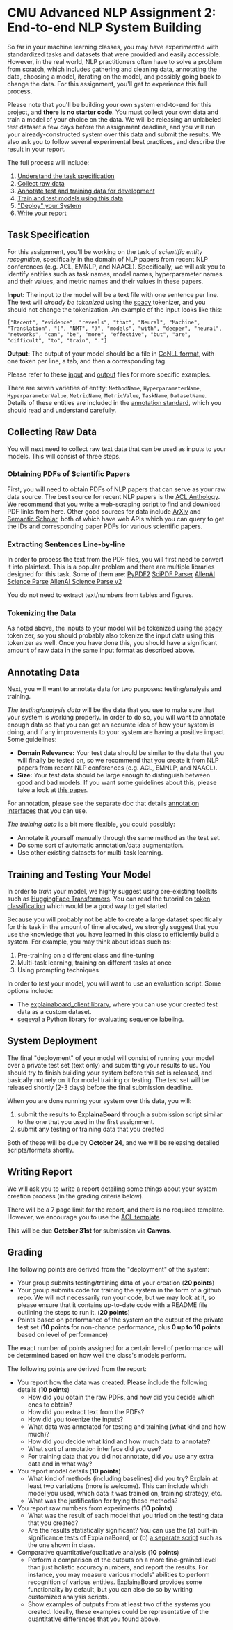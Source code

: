 # CMU Advanced NLP Assignment 2: End-to-end NLP System Building

So far in your machine learning classes, you may have experimented with standardized tasks and datasets that were provided and easily accessible. 
However, in the real world, NLP practitioners often have to solve a problem from scratch, which includes gathering and cleaning data, annotating 
the data, choosing a model, iterating on the model, and possibly going back to change the data. For this assignment, you'll get to experience this full process.

Please note that you'll be building your own system end-to-end for this project, and **there is no starter code**. You must collect your own data 
and train a model of your choice on the data. We will be releasing an unlabeled test dataset a few days before the assignment deadline, and you 
will run your already-constructed system over this data and submit the results.
We also ask you to follow several experimental best practices, and describe the result in your report.

The full process will include:

1. [Understand the task specification](#task-specification)
2. [Collect raw data](#collecting-raw-data)
3. [Annotate test and training data for development](#annotating-data)
4. [Train and test models using this data](#training-and-testing-your-model)
5. ["Deploy" your System](#system-deployment)
6. [Write your report](#writing-report)

## Task Specification

For this assignment, you'll be working on the task of *scientific entity recognition*, specifically in the domain of NLP papers from recent NLP conferences (e.g. ACL, EMNLP, and NAACL).
Specifically, we will ask you to identify entities such as task names, model names, hyperparameter names and their values, and metric names and their values in these papers. 

**Input:**
The input to the model will be a text file with one sentence per line.
The text will *already be tokenized* using the [spacy](https://spacy.io/api/tokenizer/) tokenizer, and you should not change the tokenization.
An example of the input looks like this:
```
["Recent", "evidence", "reveals", "that", "Neural", "Machine", "Translation", "(", "NMT", ")", "models", "with", "deeper", "neural", "networks", "can", "be", "more", "effective", "but", "are", "difficult", "to", "train", "."]
```

**Output:** 
The output of your model should be a file in [CoNLL format](https://simpletransformers.ai/docs/ner-data-formats/#text-file-in-conll-format), with one token per line, a tab, and then a corresponding tag.

Please refer to these [input](bert.txt) and [output](bert.conll) files for more specific examples. 

There are seven varieties of entity: `MethodName`, `HyperparameterName`, `HyperparameterValue`, `MetricName`, `MetricValue`, `TaskName`, `DatasetName`.
Details of these entities are included in the [annotation standard](annotation_standard.md), which you should read and understand carefully.

## Collecting Raw Data

You will next need to collect raw text data that can be used as inputs to your models.
This will consist of three steps.

### Obtaining PDFs of Scientific Papers

First, you will need to obtain PDFs of NLP papers that can serve as your raw data source. The best source for
recent NLP papers is the [ACL Anthology](https://aclanthology.org/). We recommend that you write a web-scraping script to find and download PDF links from here. 
Other good sources for data include [ArXiv](https://arxiv.org/) and [Semantic Scholar](https://www.semanticscholar.org/), both 
of which have web APIs which you can query to get the IDs and corresponding paper PDFs for various scientific papers.

### Extracting Sentences Line-by-line

In order to process the text from the PDF files, you will first need to convert it into plaintext. This is a popular problem and there are multiple libraries designed for this task. Some of them are:
[PyPDF2](https://pypdf2.readthedocs.io/en/latest/)
[SciPDF Parser](https://github.com/titipata/scipdf_parser)
[AllenAI Science Parse](https://github.com/allenai/science-parse)
[AllenAI Science Parse v2](https://github.com/allenai/spv2)

You do not need to extract text/numbers from tables and figures.

### Tokenizing the Data

As noted above, the inputs to your model will be tokenized using the [spacy](https://spacy.io/api/tokenizer/) tokenizer, so you should probably also tokenize the input data using this tokenizer as well.
Once you have done this, you should have a significant amount of raw data in the same input format as described above.

## Annotating Data

Next, you will want to annotate data for two purposes: testing/analysis and training.

_The testing/analysis data_ will be the data that you use to make sure that your system is working properly.
In order to do so, you will want to annotate enough data so that you can get an accurate idea of how your system is doing, and if any improvements to your system are having a positive impact.
Some guidelines:
* **Domain Relevance:** Your test data should be similar to the data that you will finally be tested on, so we recommend that you create it from NLP papers from recent NLP conferences (e.g. ACL, EMNLP, and NAACL).
* **Size:** Your test data should be large enough to distinguish between good and bad models. If you want some guidelines about this, please take a look at [this paper](https://arxiv.org/abs/2010.06595).

For annotation, please see the separate doc that details [annotation interfaces](annotation_interface.md) that you can use.

_The training data_ is a bit more flexible, you could possibly:
* Annotate it yourself manually through the same method as the test set.
* Do some sort of automatic annotation/data augmentation.
* Use other existing datasets for multi-task learning.


## Training and Testing Your Model

In order to _train_ your model, we highly suggest using pre-existing toolkits such as [HuggingFace Transformers](https://huggingface.co/docs/transformers/index).
You can read the tutorial on [token classification](https://huggingface.co/course/chapter7/2) which would be a good way to get started.

Because you will probably not be able to create a large dataset specifically for this task in the amount of time allocated, we strongly suggest that you use the knowledge that you have learned in this class to efficiently build a system.
For example, you may think about ideas such as:
1. Pre-training on a different class and fine-tuning
2. Multi-task learning, training on different tasks at once
3. Using prompting techniques

In order to _test_ your model, you will want to use an evaluation script.
Some options include:
* The [explainaboard_client library](https://github.com/neulab/explainaboard_client/issues), where you can use your created test data as a custom dataset.
* [seqeval](https://github.com/chakki-works/seqeval) a Python library for evaluating sequence labeling.

## System Deployment

The final "deployment" of your model will consist of running your model over a private test set (text only) and submitting your results to us.
You should try to finish building your system before this set is released, and basically not rely on it for model training or testing.
The test set will be released shortly (2-3 days) before the final submission deadline.

When you are done running your system over this data, you will:
1. submit the results to **ExplainaBoard** through a submission script similar to the one that you used in the first assignment.
2. submit any testing or training data that you created

Both of these will be due by **October 24**, and we will be releasing detailed scripts/formats shortly.

## Writing Report

We will ask you to write a report detailing some things about your system creation process (in the grading criteria below).

There will be a 7 page limit for the report, and there is no required template. However, we encourage you to use the [ACL template](https://github.com/acl-org/acl-style-files).

This will be due **October 31st** for submission via **Canvas**.


## Grading

The following points are derived from the "deployment" of the system:

* Your group submits testing/training data of your creation (**20 points**)
* Your group submits code for training the system in the form of a github repo. We will not necessarily run your code, but we may look at it, so please ensure that it contains up-to-date code with a README file outlining the steps to run it. (**20 points**)
* Points based on performance of the system on the output of the private test set (**10 points** for non-chance performance, plus **0 up to 10 points** based on level of performance)

The exact number of points assigned for a certain level of performance will be determined based on how well the class's models perform.

The following points are derived from the report:

* You report how the data was created. Please include the following details (**10 points**)
  - How did you obtain the raw PDFs, and how did you decide which ones to obtain?
  - How did you extract text from the PDFs?
  - How did you tokenize the inputs?
  - What data was annotated for testing and training (what kind and how much)?
  - How did you decide what kind and how much data to annotate?
  - What sort of annotation interface did you use?
  - For training data that you did not annotate, did you use any extra data and in what way?
* You report model details (**10 points**)
  - What kind of methods (including baselines) did you try? Explain at least two variations (more is welcome). This can include which model you used, which data it was trained on, training strategy, etc.
  - What was the justification for trying these methods?
* You report raw numbers from experiments (**10 points**)
  - What was the result of each model that you tried on the testing data that you created?
  - Are the results statistically significant? You can use the (a) built-in significance tests of ExplainaBoard, or (b) [a separate script](https://github.com/neubig/anlp-code/blob/main/02-bowclassifier/bowclassifier.ipynb) such as the one shown in class.
* Comparative quantitative/qualitative analysis (**10 points**)
  - Perform a comparison of the outputs on a more fine-grained level than just holistic accuracy numbers, and report the results. For instance, you may measure various models' abilities to perform recognition of various entities. ExplainaBoard provides some functionality by default, but you can also do so by writing customized analysis scripts.
  - Show examples of outputs from at least two of the systems you created. Ideally, these examples could be representative of the quantitative differences that you found above.
